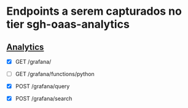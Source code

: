 # Endpoints a serem capturados no tier sgh-oaas-analytics


## [Analytics](https://oaas-analytics.nuvem.bb.com.br/doc/)

- [X] GET /grafana/

- [ ] GET /grafana/functions/python

- [X] POST /grafana/query

- [X] POST /grafana/search
      

